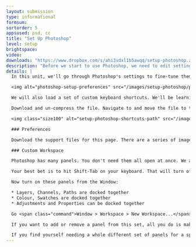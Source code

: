 ```yaml
---
layout: submission
type: informational
formsum: 
sortorder: 5
appsused: psd, cc
title: "Set Up Photoshop"
level: setup
brightspace: 
video: 
downloads: "https://www.dropbox.com/s/ahi3vdxl1b5awqq/setup-photoshop.zip?dl=1"
description: "Before we start to use Photoshop, we need to edit settings to make it work better for us."
details: |
  In this unit, we'll go through Photoshop's settings to fine-tune them to suit our needs. We'll also create a custom workspace to manage the application's panels. We'll get rid of that pesky Application Frame in the process.

  <img alt="photoshop-setup-preferences" src="/images/setup-photoshop/photoshop-setup-preferences.jpg">

  We will also load a set of custom keyboard shortcuts. We'll be learning these during the semester. They'll greatly speed up our work, as we gain experience using Photoshop.

  Download and un-compress the file. Navigate to and move the file to this folder. You may or may not need to quit and re-launch Photoshop to see the new set of keyboard shortcuts.

  <img class="size100" alt="setup-photoshop-shortcuts-path" src="/images/setup-photoshop/setup-photoshop-shortcuts-path.jpg">

  ### Preferences

  Download the support files for this page. There are a series of images of Photoshop Preferences panes. Match your settings to these.

  ### Custom Workspace

  Photoshop has many panels. You don't need them all open at once. We always want to open only the panels we need for the job at hand. That's what workspaces are for. They are simply saved sets of open panels.

  Your best bet is to hit Shift-Tab on your keyboard. That will turn off all panels except for Tools and Control. Now we can start from scratch. Go <span class="command">Window > Application Frame</span> then un-check it to turn it off.

  Now turn on these panels from the Window:

  * Layers, Channels, Paths are docked together
  * Colour, Swatches are docked together
  * Adjustments and Properties can be docked together

  Go <span class="command">Window > Workspace > New Workspace...</span> then name it with your name. Uncheck all the checkboxes in the save dialogue. Once you've done this, it will be your default set of panels. My default workspace is simply called AL.

  If you want to add or remove a panel from this set, all you do is make then change, then re-save a new set with the same name. This will over-write your old one.

  If you find yourself needing a whole different set of panels for a specific type of work, go ahead and make new sets.
---
```

